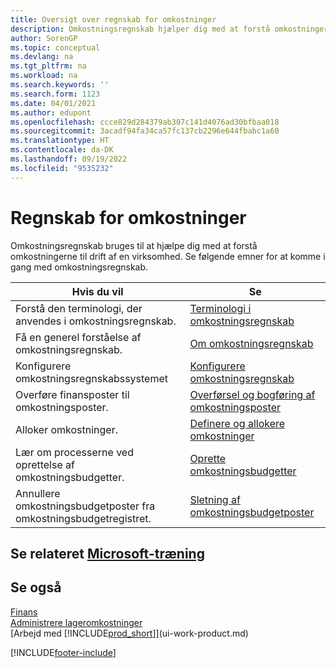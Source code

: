 ```yaml
---
title: Oversigt over regnskab for omkostninger
description: Omkostningsregnskab hjælper dig med at forstå omkostningerne til drift af en virksomhed. Denne artikel indeholder links til andre artikler med yderligere oplysninger.
author: SorenGP
ms.topic: conceptual
ms.devlang: na
ms.tgt_pltfrm: na
ms.workload: na
ms.search.keywords: ''
ms.search.form: 1123
ms.date: 04/01/2021
ms.author: edupont
ms.openlocfilehash: ccce829d284379ab307c141d4076ad30bfbaa018
ms.sourcegitcommit: 3acadf94fa34ca57fc137cb2296e644fbabc1a60
ms.translationtype: HT
ms.contentlocale: da-DK
ms.lasthandoff: 09/19/2022
ms.locfileid: "9535232"
---
```

# <a name="accounting-for-costs"></a>Regnskab for omkostninger
Omkostningsregnskab bruges til at hjælpe dig med at forstå omkostningerne til drift af en virksomhed. Se følgende emner for at komme i gang med omkostningsregnskab.  

|Hvis du vil|Se|  
|--------|---------|  
|Forstå den terminologi, der anvendes i omkostningsregnskab.|[Terminologi i omkostningsregnskab](finance-terminology-in-cost-accounting.md)|  
|Få en generel forståelse af omkostningsregnskab.|[Om omkostningsregnskab](finance-about-cost-accounting.md)|  
|Konfigurere omkostningsregnskabssystemet|[Konfigurere omkostningsregnskab](finance-set-up-cost-accounting.md)|  
|Overføre finansposter til omkostningsposter.|[Overførsel og bogføring af omkostningsposter](finance-transfer-and-post-cost-entries.md)|  
|Alloker omkostninger.|[Definere og allokere omkostninger](finance-define-and-allocate-costs.md)|  
|Lær om processerne ved oprettelse af omkostningsbudgetter.|[Oprette omkostningsbudgetter](finance-create-cost-budgets.md)|
|Annullere omkostningsbudgetposter fra omkostningsbudgetregistret.|[Sletning af omkostningsbudgetposter](finance-how-to-delete-cost-budget-entries.md)|

## <a name="see-related-microsoft-training"></a>Se relateret [Microsoft-træning](/training/paths/use-cost-accounting-dynamics-365-business-central/)

## <a name="see-also"></a>Se også  
[Finans](finance.md)  
[Administrere lageromkostninger](finance-manage-inventory-costs.md)  
[Arbejd med [!INCLUDE[prod_short](includes/prod_short.md)]](ui-work-product.md)


[!INCLUDE[footer-include](includes/footer-banner.md)]
